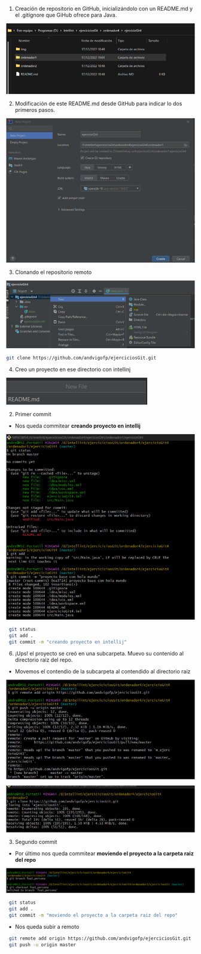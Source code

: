 1. Creación de repositorio en GitHub, inicializándolo con un README.md y el .gitignore que
GiHub ofrece para Java.

![Creación de Priyecto](./img/1.png)

2. Modificación de este README.md desde GitHub para indicar lo dos primeros pasos.

![Creación de Priyecto](./img/2.png)

3. Clonando el repositorio remoto

![Creación de Priyecto](./img/3.png)

 ```bash
 git clone https://github.com/andvigofp/ejerciciosGit.git
 ```

4. Creo un proyecto en ese directorio con intellinj

![Creación de Priyecto](./img/4.png)

2. Primer commit 

- Nos queda commitear **creando proyecto en intellij**

![Creación de Priyecto](./img/5.png)

```bash
 git status
 git add .
 git commit -m "creando proyecto en intellij"
 ```

6. ¡Ups! el proyecto se creó en una subcarpeta. Muevo su contenido al directorio raiz del
repo.

- Movemos el contendio de la subcarpeta al contendido al directorio raiz

![Creación de Priyecto](./img/6.png)

![Creación de Priyecto](./img/7.png)

3. Segundo commit

- Por último nos queda commitear **moviendo el proyecto a la carpeta raiz del repo**

![Creación de Priyecto](./img/8.png)

```bash
 git status
 git add .
 git commit -m "moviendo el proyecto a la carpeta raiz del repo"
 ```

- Nos queda subir a remoto

```bash
 git remote add origin https://github.com/andvigofp/ejerciciosGit.git
 git push -u origin master
 ```

